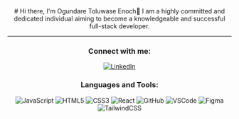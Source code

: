
<div align="center">
# Hi there, I'm Ogundare Toluwase Enoch👋
I am a highly committed and dedicated individual aiming to become a knowledgeable and successful full-stack developer.

---
### Connect with me:
[![LinkedIn](https://img.shields.io/badge/LinkedIn-blue)](https://www.linkedin.com/in/toluwaseogundare/)

### Languages and Tools:

![JavaScript](https://img.shields.io/badge/-JavaScript-yellow)
![HTML5](https://img.shields.io/badge/-HTML5-orange)
![CSS3](https://img.shields.io/badge/-CSS3-blue)
![React](https://img.shields.io/badge/-React-green)
![GitHub](https://img.shields.io/badge/-GitHub-grey)
![VSCode](https://img.shields.io/badge/-VSCode-blue)
![Figma](https://img.shields.io/badge/-Figma-red)
![TailwindCSS](https://img.shields.io/badge/-TailwindCSS-38B2AC?logo=tailwind-css&logoColor=white)

</div>
<!--
**toluwase2006/toluwase2006** is a ✨ _special_ ✨ repository because its `README.md` (this file) appears on your GitHub profile.

Here are some ideas to get you started:

- 🔭 I’m currently working on ...
- 🌱 I’m currently learning ...
- 👯 I’m looking to collaborate on ...
- 🤔 I’m looking for help with ...
- 💬 Ask me about ...
- 📫 How to reach me: ...
- 😄 Pronouns: ...
- ⚡ Fun fact: ...
-->
